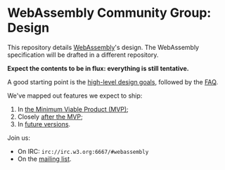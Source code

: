 # WebAssembly Community Group: Design

This repository details [WebAssembly][]'s design. The WebAssembly specification
will be drafted in a different repository.

**Expect the contents to be in flux: everything is still tentative.**

A good starting point is the [high-level design goals](HighLevelGoals.md),
followed by the [FAQ](FAQ.md).

We've mapped out features we expect to ship:
 1. In [the Minimum Viable Product (MVP)](MVP.md);
 2. Closely [after the MVP](EssentialPostMVPFeatures.md);
 3. In [future versions](FutureFeatures.md).

Join us:
 * On IRC: `irc://irc.w3.org:6667/#webassembly`
 * On the [mailing list][].

  [WebAssembly]: https://www.w3.org/community/webassembly
  [mailing list]: https://lists.w3.org/Archives/Public/public-webassembly/

